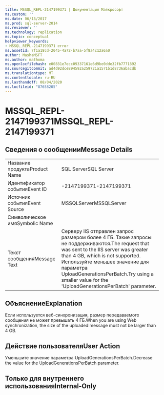 ```yaml
---
title: MSSQL_REPL-2147199371 | Документация Майкрософт
ms.custom: ''
ms.date: 06/13/2017
ms.prod: sql-server-2014
ms.reviewer: ''
ms.technology: replication
ms.topic: conceptual
helpviewer_keywords:
- MSSQL_REPL-2147199371 error
ms.assetid: 7f1a18cd-2045-4a72-b7aa-5f8a4c12a6a0
author: MashaMSFT
ms.author: mathoma
ms.openlocfilehash: e00831e7ecc09337161e6d9be0dde32fb7771892
ms.sourcegitcommit: ad4d92dce894592a259721a1571b1d8736abacdb
ms.translationtype: MT
ms.contentlocale: ru-RU
ms.lasthandoff: 08/04/2020
ms.locfileid: "87658205"
---
```

# <a name="mssql_repl-2147199371"></a><span data-ttu-id="76f47-102">MSSQL_REPL-2147199371</span><span class="sxs-lookup"><span data-stu-id="76f47-102">MSSQL_REPL-2147199371</span></span>
    
## <a name="message-details"></a><span data-ttu-id="76f47-103">Сведения о сообщении</span><span class="sxs-lookup"><span data-stu-id="76f47-103">Message Details</span></span>  
  
|||  
|-|-|  
|<span data-ttu-id="76f47-104">Название продукта</span><span class="sxs-lookup"><span data-stu-id="76f47-104">Product Name</span></span>|<span data-ttu-id="76f47-105">SQL Server</span><span class="sxs-lookup"><span data-stu-id="76f47-105">SQL Server</span></span>|  
|<span data-ttu-id="76f47-106">Идентификатор события</span><span class="sxs-lookup"><span data-stu-id="76f47-106">Event ID</span></span>|<span data-ttu-id="76f47-107">-2147199371</span><span class="sxs-lookup"><span data-stu-id="76f47-107">-2147199371</span></span>|  
|<span data-ttu-id="76f47-108">Источник события</span><span class="sxs-lookup"><span data-stu-id="76f47-108">Event Source</span></span>|<span data-ttu-id="76f47-109">MSSQLServer</span><span class="sxs-lookup"><span data-stu-id="76f47-109">MSSQLServer</span></span>|  
|<span data-ttu-id="76f47-110">Символическое имя</span><span class="sxs-lookup"><span data-stu-id="76f47-110">Symbolic Name</span></span>||  
|<span data-ttu-id="76f47-111">Текст сообщения</span><span class="sxs-lookup"><span data-stu-id="76f47-111">Message Text</span></span>|<span data-ttu-id="76f47-112">Серверу IIS отправлен запрос размером более 4 ГБ. Такие запросы не поддерживаются.</span><span class="sxs-lookup"><span data-stu-id="76f47-112">The request that was sent to the IIS server was greater than 4 GB, which is not supported.</span></span> <span data-ttu-id="76f47-113">Используйте меньшее значение для параметра UploadGenerationsPerBatch.</span><span class="sxs-lookup"><span data-stu-id="76f47-113">Try using a smaller value for the 'UploadGenerationsPerBatch' parameter.</span></span>|  
  
## <a name="explanation"></a><span data-ttu-id="76f47-114">Объяснение</span><span class="sxs-lookup"><span data-stu-id="76f47-114">Explanation</span></span>  
 <span data-ttu-id="76f47-115">Если используется веб-синхронизация, размер передаваемого сообщения не может превышать 4 ГБ.</span><span class="sxs-lookup"><span data-stu-id="76f47-115">When you are using Web synchronization, the size of the uploaded message must not be larger than 4 GB.</span></span>  
  
## <a name="user-action"></a><span data-ttu-id="76f47-116">Действие пользователя</span><span class="sxs-lookup"><span data-stu-id="76f47-116">User Action</span></span>  
 <span data-ttu-id="76f47-117">Уменьшите значение параметра UploadGenerationsPerBatch.</span><span class="sxs-lookup"><span data-stu-id="76f47-117">Decrease the value for the UploadGenerationsPerBatch parameter.</span></span>  
  
## <a name="internal-only"></a><span data-ttu-id="76f47-118">Только для внутреннего использования</span><span class="sxs-lookup"><span data-stu-id="76f47-118">Internal-Only</span></span>  
  
